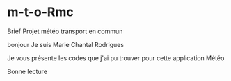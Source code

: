 # m-t-o-Rmc
Brief Projet météo transport en commun

bonjour
Je suis Marie Chantal Rodrigues

Je vous présente les codes que j'ai pu trouver pour cette application Météo

Bonne lecture
